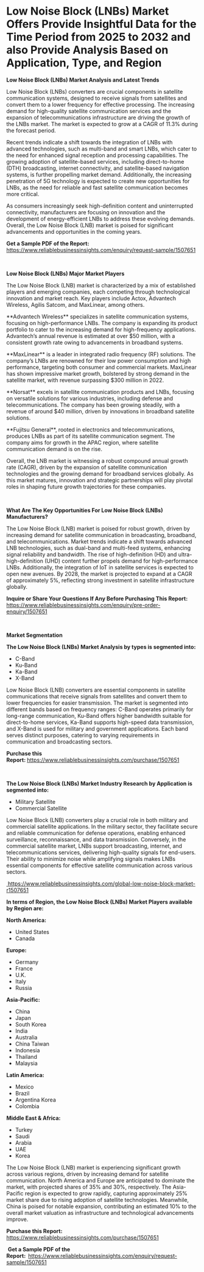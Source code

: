 <p><h1>Low Noise Block (LNBs) Market Offers Provide Insightful Data for the Time Period from 2025 to 2032 and also Provide Analysis Based on Application, Type, and Region</h1></p><p><strong>Low Noise Block (LNBs) Market Analysis and Latest Trends</strong></p>
<p><p>Low Noise Block (LNBs) converters are crucial components in satellite communication systems, designed to receive signals from satellites and convert them to a lower frequency for effective processing. The increasing demand for high-quality satellite communication services and the expansion of telecommunications infrastructure are driving the growth of the LNBs market. The market is expected to grow at a CAGR of 11.3% during the forecast period.</p><p>Recent trends indicate a shift towards the integration of LNBs with advanced technologies, such as multi-band and smart LNBs, which cater to the need for enhanced signal reception and processing capabilities. The growing adoption of satellite-based services, including direct-to-home (DTH) broadcasting, internet connectivity, and satellite-based navigation systems, is further propelling market demand. Additionally, the increasing penetration of 5G technology is expected to create new opportunities for LNBs, as the need for reliable and fast satellite communication becomes more critical.</p><p>As consumers increasingly seek high-definition content and uninterrupted connectivity, manufacturers are focusing on innovation and the development of energy-efficient LNBs to address these evolving demands. Overall, the Low Noise Block (LNB) market is poised for significant advancements and opportunities in the coming years.</p></p>
<p><strong>Get a Sample PDF of the Report:&nbsp;</strong> <a href="https://www.reliablebusinessinsights.com/enquiry/request-sample/1507651?utm_campaign=2944&utm_medium=2&utm_source=Github&utm_content=ia&utm_term=15042025&utm_id=low-noise-block-lnbs">https://www.reliablebusinessinsights.com/enquiry/request-sample/1507651</a></p>
<p>&nbsp;</p>
<p><strong>Low Noise Block (LNBs) Major Market Players</strong></p>
<p><p>The Low Noise Block (LNB) market is characterized by a mix of established players and emerging companies, each competing through technological innovation and market reach. Key players include Actox, Advantech Wireless, Agilis Satcom, and MaxLinear, among others.</p><p>**Advantech Wireless** specializes in satellite communication systems, focusing on high-performance LNBs. The company is expanding its product portfolio to cater to the increasing demand for high-frequency applications. Advantech’s annual revenue is estimated at over $50 million, with a consistent growth rate owing to advancements in broadband systems.</p><p>**MaxLinear** is a leader in integrated radio frequency (RF) solutions. The company’s LNBs are renowned for their low power consumption and high performance, targeting both consumer and commercial markets. MaxLinear has shown impressive market growth, bolstered by strong demand in the satellite market, with revenue surpassing $300 million in 2022.</p><p>**Norsat** excels in satellite communication products and LNBs, focusing on versatile solutions for various industries, including defense and telecommunications. The company has been growing steadily, with a revenue of around $40 million, driven by innovations in broadband satellite solutions.</p><p>**Fujitsu General**, rooted in electronics and telecommunications, produces LNBs as part of its satellite communication segment. The company aims for growth in the APAC region, where satellite communication demand is on the rise. </p><p>Overall, the LNB market is witnessing a robust compound annual growth rate (CAGR), driven by the expansion of satellite communication technologies and the growing demand for broadband services globally. As this market matures, innovation and strategic partnerships will play pivotal roles in shaping future growth trajectories for these companies.</p></p>
<p>&nbsp;</p>
<p><strong>What Are The Key Opportunities For Low Noise Block (LNBs) Manufacturers?</strong></p>
<p><p>The Low Noise Block (LNB) market is poised for robust growth, driven by increasing demand for satellite communication in broadcasting, broadband, and telecommunications. Market trends indicate a shift towards advanced LNB technologies, such as dual-band and multi-feed systems, enhancing signal reliability and bandwidth. The rise of high-definition (HD) and ultra-high-definition (UHD) content further propels demand for high-performance LNBs. Additionally, the integration of IoT in satellite services is expected to open new avenues. By 2028, the market is projected to expand at a CAGR of approximately 5%, reflecting strong investment in satellite infrastructure globally.</p></p>
<p><strong>Inquire or Share Your Questions If Any Before Purchasing This Report:</strong> <a href="https://www.reliablebusinessinsights.com/enquiry/pre-order-enquiry/1507651?utm_campaign=2944&utm_medium=2&utm_source=Github&utm_content=ia&utm_term=15042025&utm_id=low-noise-block-lnbs">https://www.reliablebusinessinsights.com/enquiry/pre-order-enquiry/1507651</a></p>
<p>&nbsp;</p>
<p><strong>Market Segmentation</strong></p>
<p><strong>The Low Noise Block (LNBs) Market Analysis by types is segmented into:</strong></p>
<p><ul><li>C-Band</li><li>Ku-Band</li><li>Ka-Band</li><li>X-Band</li></ul></p>
<p><p>Low Noise Block (LNB) converters are essential components in satellite communications that receive signals from satellites and convert them to lower frequencies for easier transmission. The market is segmented into different bands based on frequency ranges: C-Band operates primarily for long-range communication, Ku-Band offers higher bandwidth suitable for direct-to-home services, Ka-Band supports high-speed data transmission, and X-Band is used for military and government applications. Each band serves distinct purposes, catering to varying requirements in communication and broadcasting sectors.</p></p>
<p><strong>Purchase this Report:&nbsp;</strong><a href="https://www.reliablebusinessinsights.com/purchase/1507651?utm_campaign=2944&utm_medium=2&utm_source=Github&utm_content=ia&utm_term=15042025&utm_id=low-noise-block-lnbs">https://www.reliablebusinessinsights.com/purchase/1507651</a></p>
<p>&nbsp;</p>
<p><strong>The Low Noise Block (LNBs) Market Industry Research by Application is segmented into:</strong></p>
<p><ul><li>Military Satellite</li><li>Commercial Satellite</li></ul></p>
<p><p>Low Noise Block (LNB) converters play a crucial role in both military and commercial satellite applications. In the military sector, they facilitate secure and reliable communication for defense operations, enabling enhanced surveillance, reconnaissance, and data transmission. Conversely, in the commercial satellite market, LNBs support broadcasting, internet, and telecommunications services, delivering high-quality signals for end-users. Their ability to minimize noise while amplifying signals makes LNBs essential components for effective satellite communication across various sectors.</p></p>
<p><a href="https://www.reliablebusinessinsights.com/global-low-noise-block-market-r1507651?utm_campaign=2944&utm_medium=2&utm_source=Github&utm_content=ia&utm_term=15042025&utm_id=low-noise-block-lnbs">&nbsp;https://www.reliablebusinessinsights.com/global-low-noise-block-market-r1507651</a></p>
<p><strong>In terms of Region, the Low Noise Block (LNBs) Market Players available by Region are:</strong></p>
<p>
    <p> <strong> North America: </strong>
        <ul>
            <li>United States</li>
            <li>Canada</li>
        </ul>
        </p> 
    <p> <strong> Europe: </strong>
        <ul>
            <li>Germany</li>
            <li>France</li>
            <li>U.K.</li>
            <li>Italy</li>
            <li>Russia</li>
        </ul>
        </p> 
    <p> <strong> Asia-Pacific: </strong>
        <ul>
            <li>China</li>
            <li>Japan</li>
            <li>South Korea</li>
            <li>India</li>
            <li>Australia</li>
            <li>China Taiwan</li>
            <li>Indonesia</li>
            <li>Thailand</li>
            <li>Malaysia</li>
        </ul>
        </p> 
    <p> <strong> Latin America: </strong>
        <ul>
            <li>Mexico</li>
            <li>Brazil</li>
            <li>Argentina Korea</li>
            <li>Colombia</li>
        </ul>
        </p> 
    <p> <strong> Middle East & Africa: </strong>
        <ul>
            <li>Turkey</li>
            <li>Saudi</li>
            <li>Arabia</li>
            <li>UAE</li>
            <li>Korea</li>
        </ul>
    </p>
    </p>
<p><p>The Low Noise Block (LNB) market is experiencing significant growth across various regions, driven by increasing demand for satellite communication. North America and Europe are anticipated to dominate the market, with projected shares of 35% and 30%, respectively. The Asia-Pacific region is expected to grow rapidly, capturing approximately 25% market share due to rising adoption of satellite technologies. Meanwhile, China is poised for notable expansion, contributing an estimated 10% to the overall market valuation as infrastructure and technological advancements improve.</p></p>
<p><strong>Purchase this Report: </strong><a href="https://www.reliablebusinessinsights.com/purchase/1507651?utm_campaign=2944&utm_medium=2&utm_source=Github&utm_content=ia&utm_term=15042025&utm_id=low-noise-block-lnbs">https://www.reliablebusinessinsights.com/purchase/1507651</a></p>
<p>&nbsp;<strong>Get a Sample PDF of the Report:&nbsp;&nbsp;</strong><a href="https://www.reliablebusinessinsights.com/enquiry/request-sample/1507651?utm_campaign=2944&utm_medium=2&utm_source=Github&utm_content=ia&utm_term=15042025&utm_id=low-noise-block-lnbs">https://www.reliablebusinessinsights.com/enquiry/request-sample/1507651</a></p>
<p><strong></strong></p>
<p><p></p><p></p><p></p></p>